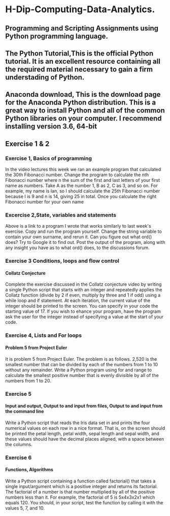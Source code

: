# H-Dip-Computing-Data-Analytics.
## Programming and Scripting Assignments using Python programming language.
## The Python Tutorial,This is the official Python tutorial. It is an excellent resource containing all the required material necessary to gain a firm understading of Python.
## Anaconda download, This is the download page for the Anaconda Python distribution. This is a great way to install Python and all of the common Python libraries on your computer. I recommend installing version 3.6, 64-bit
## Exercise 1 & 2
### Exercise 1, Basics of programming
In the video lectures this week we ran an example program that calculated the 30th Fibonacci number. Change the program to calculate the nth Fibonacci number where n the sum of the first and last letters of your first name as numbers. Take A as the number 1, B as 2, C as 3, and so on. For example, my name is Ian, so I should calculate the 25th Fibonacci number because I is 9 and n is 14, giving 25 in total. Once you calculate the right Fibonacci number for your own name
### Excercise 2,State, variables and statements
Above is a link to a program I wrote that works similarly to last week's exercise. Copy and run the program yourself. Change the string variable to contain your own surname, and rerun it. Can you figure out what ord() does? Try to Google it to find out. Post the output of the program, along with any insight you have as to what ord() does, to the discussions forum.

### Exercise 3 Conditions, loops and flow control 
#### Collatz Conjecture
Complete the exercise discussed in the Collatz conjecture video by writing a single Python script that starts with an integer and repeatedly applies the Collatz function (divide by 2 if even, multiply by three and 1 if odd) using a while loop and if statement. At each iteration, the current value of the integer should be printed to the screen. You can specify in your code the starting value of 17. If you wish to ehance your program, have the program ask the user for the integer instead of specifying a value at the start of your code. 
### Exercise 4, Lists and For loops
#### Problem 5 from Project Euler
It is problem 5 from Project Euler. The problem is as follows. 2,520 is the smallest number that can be divided by each of the numbers from 1 to 10 without any remainder. Write a Python program using for and range to calculate the smallest positive number that is evenly divisible by all of the numbers from 1 to 20. 
### Exercise 5
#### Input and output, Output to and input from files, Output to and input from the command line
Write a Python script that reads the Iris data set in and prints the four numerical values on each row in a nice format. That is, on the screen should be printed the petal length, petal width, sepal length and sepal width, and these values should have the decimal places aligned, with a space between the columns.
### Exercise 6
#### Functions, Algorithms
Write a Python script containing a function called factorial() that takes a single input/argument which is a positive integer and returns its factorial. The factorial of a number is that number multiplied by all of the positive numbers less than it. For example, the factorial of 5 is 5x4x3x2x1 which equals 120. You should, in your script, test the function by calling it with the values 5, 7, and 10.


